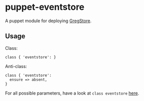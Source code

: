 # puppet-eventstore

A puppet module for deploying [GregStore](http://geteventstore.com).

## Usage

Class:

``` puppet
class { 'eventstore': }
```

Anti-class:
``` puppet
class { 'eventstore':
  ensure => absent,
}
```

For all possible parameters, have a look at `class eventstore` [here](https://github.com/haf/puppet-eventstore/blob/master/manifests/init.pp#L1).
